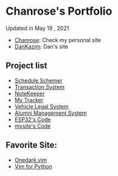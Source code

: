 ﻿# Chanrose's Portfolio

Updated in May 19 , 2021

- [Chanrose](https://chanrose.cor.run): Check my personal site 
- [DanKazim](https://github.com/dankazim): Dan's site

## Project list

- [Schedule Schemer](https://github.com/chanrose/scheduleschemer)
- [Transaction System](https://github.com/chanrose/transactionsystem)
- [NoteKeeper](https://github.com/chanrose/notebook)
- [My Tracker](https://on-tracker.vercel.app)
- [Vehicle Legal System](https://vls.vercel.app/)
- [Alumni Management System](https://alumni0311.herokuapp.com/)
- [ESP32's Code](https://github.com/chanrose/esp32/)
- [mysite's Code](https://github.com/chanrose/mysite)

## Favorite Site:
- [Onedark.vim](https://github.com/joshdick/onedark.vim)
- [Vim for Python](https://gist.github.com/miguelgrinberg/527bb5a400791f89b3c4da4bd61222e4/)


